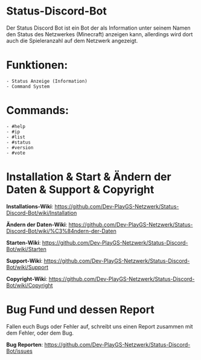 # Status-Discord-Bot

Der Status Discord Bot ist ein Bot der als Information unter seinem Namen den Status des Netzwerkes (Minecraft) anzeigen kann, allerdings wird dort auch die Spieleranzahl auf dem Netzwerk angezeigt.


# Funktionen:
```
- Status Anzeige (Information)
- Command System
```

# Commands:
```
- #help
- #ip
- #list
- #status
- #version
- #vote
```


# Installation & Start & Ändern der Daten & Support & Copyright

**Installations-Wiki**: https://github.com/Dev-PlayGS-Netzwerk/Status-Discord-Bot/wiki/Installation

**Ändern der Daten-Wiki**: https://github.com/Dev-PlayGS-Netzwerk/Status-Discord-Bot/wiki/%C3%84ndern-der-Daten

**Starten-Wiki**: https://github.com/Dev-PlayGS-Netzwerk/Status-Discord-Bot/wiki/Starten

**Support-Wiki**: https://github.com/Dev-PlayGS-Netzwerk/Status-Discord-Bot/wiki/Support

**Copyright-Wiki**: https://github.com/Dev-PlayGS-Netzwerk/Status-Discord-Bot/wiki/Copyright


# Bug Fund und dessen Report

Fallen euch Bugs oder Fehler auf, schreibt uns einen Report zusammen mit dem Fehler, oder dem Bug.

**Bug Reporten**: https://github.com/Dev-PlayGS-Netzwerk/Status-Discord-Bot/issues
